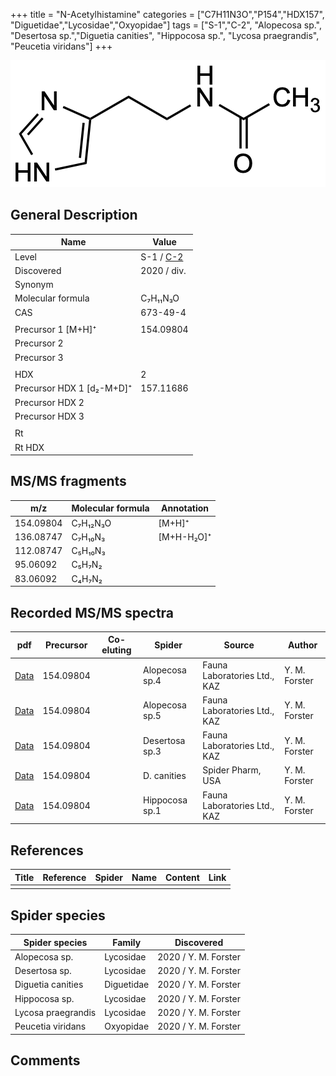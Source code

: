 +++
title = "N-Acetylhistamine"
categories = ["C7H11N3O","P154","HDX157",
"Diguetidae","Lycosidae","Oxyopidae"]
tags = ["S-1","C-2",
"Alopecosa sp.",
"Desertosa sp.","Diguetia canities",
"Hippocosa sp.",
"Lycosa praegrandis",
"Peucetia viridans"]
+++

![](/img/N-Acetylhistamine.png)

## General Description

| Name                      | Value                                                           |
|---------------------------|-----------------------------------------------------------------|
| Level                     | S-1 / [C-2](http://www.massbank.jp/RecordDisplay.jsp?id=KO002234) |
| Discovered                | 2020 / div.                                                     |
| Synonym                   |                                                                 |
| Molecular formula         | C₇H₁₁N₃O                                                        |
| CAS                       | 673-49-4                                                        |
|                           |                                                                 |
| Precursor 1 [M+H]⁺        | 154.09804                                                       |
| Precursor 2               |                                                                 |
| Precursor 3               |                                                                 |
|                           |                                                                 |
| HDX                       | 2                                                               |
| Precursor HDX 1 [d₂-M+D]⁺ | 157.11686                                                       |
| Precursor HDX 2           |                                                                 |
| Precursor HDX 3           |                                                                 |
|                           |                                                                 |
| Rt                        |                                                                 |
| Rt HDX                    |                                                                 |

## MS/MS fragments

| m/z       | Molecular formula | Annotation |
|-----------|-------------------|------------|
| 154.09804 | C₇H₁₂N₃O          | [M+H]⁺     |
| 136.08747 | C₇H₁₀N₃           | [M+H-H₂O]⁺ |
| 112.08747 | C₅H₁₀N₃           |            |
| 95.06092  | C₅H₇N₂            |            |
| 83.06092  | C₄H₇N₂            |            |

## Recorded MS/MS spectra

| pdf | Precursor | Co-eluting | Spider | Source | Author |
|-----|-----------|------------|--------|--------|--------|
| [Data](/pdf/Alopecosa-sp4/154_N-acetylhystamine_Al-sp4.pdf) | 154.09804 |           | Alopecosa sp.4 | Fauna Laboratories Ltd., KAZ | Y. M. Forster |
| [Data](/pdf/Alopecosa-sp5/154_N-acetylhystamine_Al-sp5.pdf) | 154.09804 |           | Alopecosa sp.5 | Fauna Laboratories Ltd., KAZ | Y. M. Forster |
| [Data](/pdf/Desertosa-sp3/154_N-acetylhystamine_De-sp3.pdf) | 154.09804 |           | Desertosa sp.3 | Fauna Laboratories Ltd., KAZ | Y. M. Forster |
| [Data](/pdf/D-canities/154_N-acetylhystamine_Dc.pdf) | 154.09804 |           | D. canities | Spider Pharm, USA | Y. M. Forster |
| [Data](/pdf/Hippocosa-sp1/154_N-acetylhystamine_Hi-sp1.pdf) | 154.09804 |           | Hippocosa sp.1 | Fauna Laboratories Ltd., KAZ | Y. M. Forster |

## References

| Title | Reference | Spider | Name | Content | Link |
|-------|-----------|--------|------|---------|------|
|       |           |        |      |         |      |

## Spider species

| Spider species     | Family     | Discovered           |
|--------------------|------------|----------------------|
| Alopecosa sp.      | Lycosidae  | 2020 / Y. M. Forster |
| Desertosa sp.      | Lycosidae  | 2020 / Y. M. Forster |
| Diguetia canities  | Diguetidae | 2020 / Y. M. Forster |
| Hippocosa sp.      | Lycosidae  | 2020 / Y. M. Forster |
| Lycosa praegrandis | Lycosidae  | 2020 / Y. M. Forster |
| Peucetia viridans  | Oxyopidae  | 2020 / Y. M. Forster |

## Comments